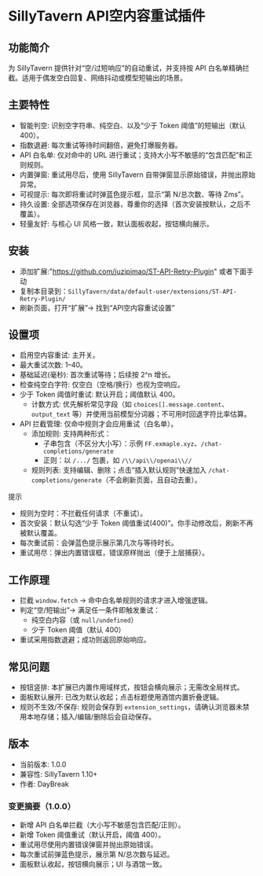# SillyTavern API空内容重试插件

## 功能简介

为 SillyTavern 提供针对“空/过短响应”的自动重试，并支持按 API 白名单精确拦截。适用于偶发空白回复、网络抖动或模型短输出的场景。

## 主要特性

- 智能判空: 识别空字符串、纯空白、以及“少于 Token 阈值”的短输出（默认 400）。
- 指数退避: 每次重试等待时间翻倍，避免打爆服务器。
- API 白名单: 仅对命中的 URL 进行重试；支持大小写不敏感的“包含匹配”和正则规则。
- 内置弹窗: 重试用尽后，使用 SillyTavern 自带弹窗显示原始错误，并抛出原始异常。
- 可视提示: 每次即将重试时弹蓝色提示框，显示“第 N/总次数、等待 Zms”。
- 持久设置: 全部选项保存在浏览器，尊重你的选择（首次安装按默认，之后不覆盖）。
- 轻量友好: 与核心 UI 风格一致，默认面板收起，按钮横向展示。

## 安装
- 添加扩展:"https://github.com/juzipimao/ST-API-Retry-Plugin" 或者下面手动
- 复制本目录到：`SillyTavern/data/default-user/extensions/ST-API-Retry-Plugin/`
- 刷新页面，打开“扩展”→ 找到“API空内容重试设置”

## 设置项

- 启用空内容重试: 主开关。
- 最大重试次数: 1–40。
- 基础延迟(毫秒): 首次重试等待；后续按 2^n 增长。
- 检查纯空白字符: 仅空白（空格/换行）也视为空响应。
- 少于 Token 阈值时重试: 默认开启；阈值默认 400。
  - 计数方式: 优先解析常见字段（如 `choices[].message.content`、`output_text` 等）并使用当前模型分词器；不可用时回退字符比率估算。
- API 拦截管理: 仅命中规则才会应用重试（白名单）。
  - 添加规则: 支持两种形式：  
    - 子串包含（不区分大小写）：示例 `FF.exmaple.xyz`、`/chat-completions/generate`
    - 正则：以 `/.../` 包裹，如 `/\\/api\\/openai\\//`
  - 规则列表: 支持编辑、删除；点击“插入默认规则”快速加入 `/chat-completions/generate`（不会刷新页面，且自动去重）。

提示
- 规则为空时：不拦截任何请求（不重试）。
- 首次安装：默认勾选“少于 Token 阈值重试(400)”。你手动修改后，刷新不再被默认覆盖。
- 每次重试前：会弹蓝色提示展示第几次与等待时长。
- 重试用尽：弹出内置错误框，错误原样抛出（便于上层捕获）。

## 工作原理

- 拦截 `window.fetch` → 命中白名单规则的请求才进入增强逻辑。
- 判定“空/短输出”→ 满足任一条件即触发重试：
  - 纯空白内容（或 `null/undefined`）
  - 少于 Token 阈值（默认 400）
- 重试采用指数退避；成功则返回原始响应。

## 常见问题

- 按钮竖排: 本扩展已内置作用域样式，按钮会横向展示；无需改全局样式。
- 面板默认展开: 已改为默认收起；点击标题使用酒馆内置折叠逻辑。
- 规则不生效/不保存: 规则会保存到 `extension_settings`，请确认浏览器未禁用本地存储；插入/编辑/删除后会自动保存。

## 版本

- 当前版本: 1.0.0
- 兼容性: SillyTavern 1.10+
- 作者: DayBreak

### 变更摘要（1.0.0）
- 新增 API 白名单拦截（大小写不敏感包含匹配/正则）。
- 新增 Token 阈值重试（默认开启，阈值 400）。
- 重试用尽使用内置错误弹窗并抛出原始错误。
- 每次重试前弹蓝色提示，展示第 N/总次数与延迟。
- 面板默认收起，按钮横向展示；UI 与酒馆一致。
